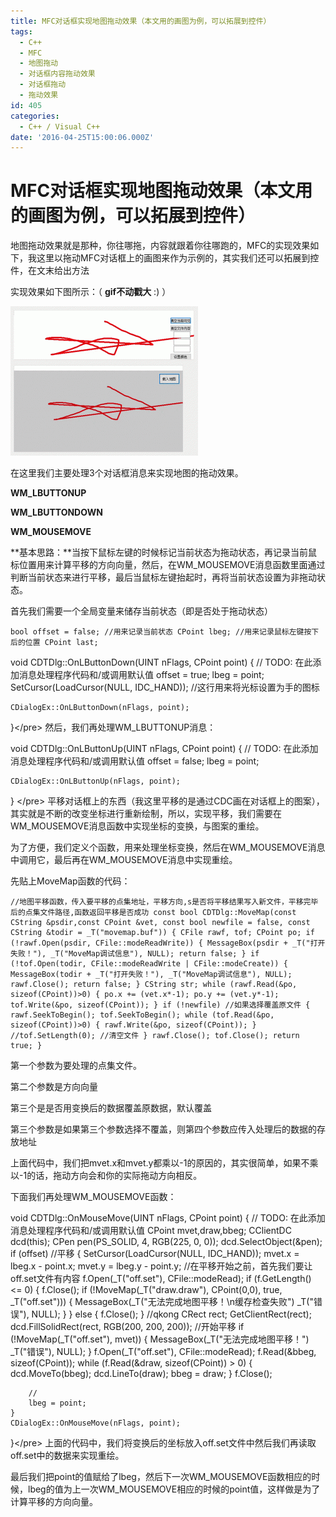 ```yaml
---
title: MFC对话框实现地图拖动效果（本文用的画图为例，可以拓展到控件）
tags:
  - C++
  - MFC
  - 地图拖动
  - 对话框内容拖动效果
  - 对话框拖动
  - 拖动效果
id: 405
categories:
  - C++ / Visual C++
date: '2016-04-25T15:00:06.000Z'
---
```


# MFC对话框实现地图拖动效果（本文用的画图为例，可以拓展到控件）

地图拖动效果就是那种，你往哪拖，内容就跟着你往哪跑的，MFC的实现效果如下，我这里以拖动MFC对话框上的画图来作为示例的，其实我们还可以拓展到控件，在文末给出方法

实现效果如下图所示：（ **gif不动戳大** :\) ）

[![ezgif.com-video-to-gif](https://raw.githubusercontent.com/ankanch/blog/master/images/wp-content/uploads/2016/04/ezgif.com-video-to-gif-300x239.gif)](https://raw.githubusercontent.com/ankanch/blog/master/images/wp-content/uploads/2016/04/ezgif.com-video-to-gif.gif)

在这里我们主要处理3个对话框消息来实现地图的拖动效果。

**WM\_LBUTTONUP**

**WM\_LBUTTONDOWN**

**WM\_MOUSEMOVE**

**基本思路：**当按下鼠标左键的时候标记当前状态为拖动状态，再记录当前鼠标位置用来计算平移的方向向量，然后，在WM\_MOUSEMOVE消息函数里面通过判断当前状态来进行平移，最后当鼠标左键抬起时，再将当前状态设置为非拖动状态。

首先我们需要一个全局变量来储存当前状态（即是否处于拖动状态）

```
bool offset = false; //用来记录当前状态 CPoint lbeg; //用来记录鼠标左键按下后的位置 CPoint last;
```

void CDTDlg::OnLButtonDown\(UINT nFlags, CPoint point\) { // TODO: 在此添加消息处理程序代码和/或调用默认值 offset = true; lbeg = point; SetCursor\(LoadCursor\(NULL, IDC\_HAND\)\); //这行用来将光标设置为手的图标

```text
CDialogEx::OnLButtonDown(nFlags, point);
```

}&lt;/pre&gt; 然后，我们再处理WM\_LBUTTONUP消息：

void CDTDlg::OnLButtonUp\(UINT nFlags, CPoint point\) { // TODO: 在此添加消息处理程序代码和/或调用默认值 offset = false; lbeg = point;

```text
CDialogEx::OnLButtonUp(nFlags, point);
```

} &lt;/pre&gt; 平移对话框上的东西（我这里平移的是通过CDC画在对话框上的图案），其实就是不断的改变坐标进行重新绘制，所以，实现平移，我们需要在WM\_MOUSEMOVE消息函数中实现坐标的变换，与图案的重绘。

为了方便，我们定义个函数，用来处理坐标变换，然后在WM\_MOUSEMOVE消息中调用它，最后再在WM\_MOUSEMOVE消息中实现重绘。

先贴上MoveMap函数的代码：

```
//地图平移函数，传入要平移的点集地址，平移方向,s是否将平移结果写入新文件，平移完毕后的点集文件路径,函数返回平移是否成功 const bool CDTDlg::MoveMap(const CString &psdir,const CPoint &vet, const bool newfile = false, const CString &todir = _T("movemap.buf")) { CFile rawf, tof; CPoint po; if (!rawf.Open(psdir, CFile::modeReadWrite)) { MessageBox(psdir + _T("打开失败！"), _T("MoveMap调试信息"), NULL); return false; } if (!tof.Open(todir, CFile::modeReadWrite | CFile::modeCreate)) { MessageBox(todir + _T("打开失败！"), _T("MoveMap调试信息"), NULL); rawf.Close(); return false; } CString str; while (rawf.Read(&po, sizeof(CPoint))>0) { po.x += (vet.x*-1); po.y += (vet.y*-1); tof.Write(&po, sizeof(CPoint)); } if (!newfile) //如果选择覆盖原文件 { rawf.SeekToBegin(); tof.SeekToBegin(); while (tof.Read(&po, sizeof(CPoint))>0) { rawf.Write(&po, sizeof(CPoint)); } //tof.SetLength(0); //清空文件 } rawf.Close(); tof.Close(); return true; }
```

第一个参数为要处理的点集文件。

第二个参数是方向向量

第三个是是否用变换后的数据覆盖原数据，默认覆盖

第三个参数是如果第三个参数选择不覆盖，则第四个参数应传入处理后的数据的存放地址

上面代码中，我们把mvet.x和mvet.y都乘以-1的原因的，其实很简单，如果不乘以-1的话，拖动方向会和你的实际拖动方向相反。

下面我们再处理WM\_MOUSEMOVE函数：

void CDTDlg::OnMouseMove\(UINT nFlags, CPoint point\) { // TODO: 在此添加消息处理程序代码和/或调用默认值 CPoint mvet,draw,bbeg; CClientDC dcd\(this\); CPen pen\(PS\_SOLID, 4, RGB\(225, 0, 0\)\); dcd.SelectObject\(&pen\); if \(offset\) //平移 { SetCursor\(LoadCursor\(NULL, IDC\_HAND\)\); mvet.x = lbeg.x - point.x; mvet.y = lbeg.y - point.y; //在平移开始之前，首先我们要让off.set文件有内容 f.Open\(\_T\("off.set"\), CFile::modeRead\); if \(f.GetLength\(\) &lt;= 0\) { f.Close\(\); if \(!MoveMap\(\_T\("draw.draw"\), CPoint\(0,0\), true, \_T\("off.set"\)\)\) { MessageBox\(\_T\("无法完成地图平移！\n缓存检查失败"\) \_T\("错误"\), NULL\); } } else { f.Close\(\); } //qkong CRect rect; GetClientRect\(rect\); dcd.FillSolidRect\(rect, RGB\(200, 200, 200\)\); //开始平移 if \(!MoveMap\(\_T\("off.set"\), mvet\)\) { MessageBox\(\_T\("无法完成地图平移！"\) \_T\("错误"\), NULL\); } f.Open\(\_T\("off.set"\), CFile::modeRead\); f.Read\(&bbeg, sizeof\(CPoint\)\); while \(f.Read\(&draw, sizeof\(CPoint\)\) &gt; 0\) { dcd.MoveTo\(bbeg\); dcd.LineTo\(draw\); bbeg = draw; } f.Close\(\);

```text
    //
    lbeg = point;
}
CDialogEx::OnMouseMove(nFlags, point);
```

}&lt;/pre&gt; 上面的代码中，我们将变换后的坐标放入off.set文件中然后我们再读取off.set中的数据来实现重绘。

最后我们把point的值赋给了lbeg，然后下一次WM\_MOUSEMOVE函数相应的时候，lbeg的值为上一次WM\_MOUSEMOVE相应的时候的point值，这样做是为了计算平移的方向向量。

